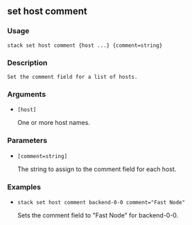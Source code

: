 ## set host comment

### Usage

`stack set host comment {host ...} {comment=string}`

### Description


	Set the comment field for a list of hosts.
	
	

### Arguments

* `[host]`

   One or more host names.


### Parameters
* `[comment=string]`

   The string to assign to the comment field for each host.

### Examples

* `stack set host comment backend-0-0 comment="Fast Node"`

   Sets the comment field to "Fast Node" for backend-0-0.



